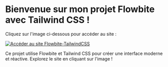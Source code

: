 # Bienvenue sur mon projet Flowbite avec Tailwind CSS !

Cliquez sur l'image ci-dessous pour accéder au site :

[![Accéder au site Flowbite-TailwindCSS](https://i.imgur.com/ro4dfon.png)](https://flowbite-taildwindcss.netlify.app)

Ce projet utilise Flowbite et Tailwind CSS pour créer une interface moderne et réactive. Explorez le site en cliquant sur l'image !
